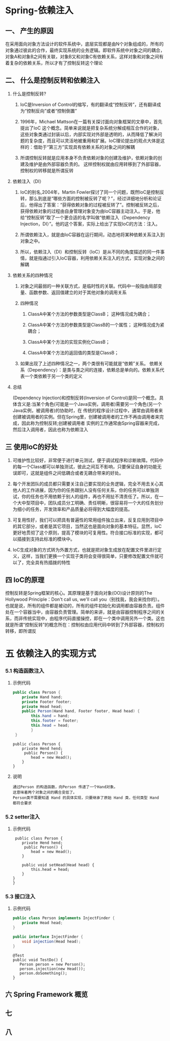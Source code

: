 # Spring-依赖注入

## 一、 产生的原因

​        在采用面向对象方法设计的软件系统中，底层实现都是由N个对象组成的，所有的对象通过彼此的合作，最终实现系统的业务逻辑。即软件系统中对象之间的耦合，对象A和对象B之间有关联，对象B又和对象C有依赖关系，这样对象和对象之间有着复杂的依赖关系，所以才有了控制反转这个理论

## 二、 什么是控制反转和依赖注入

1. 什么是控制反转?

   1. IoC是Inversion of Control的缩写，有的翻译成“控制反转”，还有翻译成为“控制反向”或者“控制倒置”

   2. 1996年，Michael Mattson在一篇有关探讨面向对象框架的文章中，首先提出了IoC 这个概念。简单来说就是把复杂系统分解成相互合作的对象，这些对象类通过封装以后，内部实现对外部是透明的，从而降低了解决问题的复杂度，而且可以灵活地被重用和扩展。IoC理论提出的观点大体是这样的：借助于“第三方”实现具有依赖关系的对象之间的解耦

   3. 所谓控制反转就是应用本身不负责依赖对象的创建及维护，依赖对象的创建及维护是由外部容器负责的。 这样控制权就由应用转移到了外部容器，控制权的转移就是所谓反转

2. 依赖注入（DI）

   1. IoC的别名,2004年，Martin Fowler探讨了同一个问题，既然IoC是控制反转，那么到底是“哪些方面的控制被反转了呢？”，经过详细地分析和论证后，他得出了答案：“获得依赖对象的过程被反转了”。控制被反转之后，获得依赖对象的过程由自身管理对象变为由IoC容器主动注入。于是，他给“控制反转”取了一个更合适的名字叫做“依赖注入（Dependency Injection，DI）”。他的这个答案，实际上给出了实现IoC的方法：注入。

   2. 所谓依赖注入，就是由IoC容器在运行期间，动态地将某种依赖关系注入到对象之中。

   3. 所以，依赖注入（DI）和控制反转（IoC）是从不同的角度描述的同一件事情，就是指通过引入IoC容器，利用依赖关系注入的方式，实现对象之间的解耦

3. 依赖关系的四种情况

   1. 对象之间最弱的一种关联方式，是临时性的关联。代码中一般指由局部变量、函数参数、返回值建立的对于其他对象的调用关系

   2. 四种情况

      1. ClassA中某个方法的参数类型是ClassB； 这种情况成为耦合；

      2. ClassA中某个方法的参数类型是ClassB的一个属性； 这种情况成为紧耦合；

      3. ClassA中某个方法的实现实例化ClassB；

      4. ClassA中某个方法的返回值的类型是ClassB；

   3. 如果出现了上述四种情况之一，两个类很有可能就是“依赖”关系。 依赖关系（Dependency）：是类与类之间的连接，依赖总是单向的。依赖关系代表一个类依赖于另一个类的定义

4. 总结

   \(Dependency Injection\)和控制反转\(Inversion of Control\)是同一个概念。具体含义是:当某个角色\(可能是一个Java实例，调用者\)需要另一个角色\(另一个Java实例，被调用者\)的协助时，在 传统的程序设计过程中，通常由调用者来创建被调用者的实例。但在Spring里，创建被调用者的工作不再由调用者来完成，因此称为控制反转;创建被调用者 实例的工作通常由Spring容器来完成，然后注入调用者，因此也称为依赖注入

## 三 使用IoC的好处

1. 可维护性比较好，非常便于进行单元测试，便于调试程序和诊断故障。代码中的每一个Class都可以单独测试，彼此之间互不影响，只要保证自身的功能无误即可，这就是组件之间低耦合或者无耦合带来的好处。

2. 每个开发团队的成员都只需要关注自己要实现的业务逻辑，完全不用去关心其他人的工作进展，因为你的任务跟别人没有任何关系，你的任务可以单独测试，你的任务也不用依赖于别人的组件，再也不用扯不清责任了。所以，在一个大中型项目中，团队成员分工明确、责任明晰，很容易将一个大的任务划分为细小的任务，开发效率和产品质量必将得到大幅度的提高。

3. 可复用性好，我们可以把具有普遍性的常用组件独立出来，反复应用到项目中的其它部分，或者是其它项目，当然这也是面向对象的基本特征。显然，IoC更好地贯彻了这个原则，提高了模块的可复用性。符合接口标准的实现，都可以插接到支持此标准的模块中。

4. IoC生成对象的方式转为外置方式，也就是把对象生成放在配置文件里进行定义，这样，当我们更换一个实现子类将会变得很简单，只要修改配置文件就可以了，完全具有热插拨的特性

## 四 IoC的原理

控制反转是Spring框架的核心。其原理是基于面向对象\(OO\)设计原则的The Hollywood Principle：Don't call us, we'll call you（别找我，我会来找你的）。也就是说，所有的组件都是被动的，所有的组件初始化和调用都由容器负责。组件处在一个容器当中，由容器负责管理。简单的来讲，就是由容器控制程序之间的关系，而非传统实现中，由程序代码直接操控，即在一个类中调用另外一个类。这也就是所谓“控制反转”的概念所在：控制权由应用代码中转到了外部容器，控制权的转移，即所谓反

# 五 依赖注入的实现方式

### 5.1 构造函数注入

1. 示例代码

   ```java
   public class Person {
       private Hand hand;
       private Footer footer;
       private Head head;
       public Person(Hand hand, Footer footer, Head head) {
           this.hand = hand;
           this.footer = footer;
           this.head = head;
           }
    }
   ```

   ```
   public class Person {
       private Hend hend;
        public Person() {
           head = new Head();
       }
   }
   ```

2. 说明

   ```
   通过Person 的构造函数，向Person 传递了一个Hand对象。
   这意味着两个对象之间的耦合变低了。
   Person类不需要知道 Hand 的具体实现，只要继承了原始 Hand 类，任何类型 Hand 都符合要求
   ```

### 5.2 setter注入

1. 示例代码

   ```
    public class Person {
       private Hend hend;
        public Person() {
           head = new Head();
       }

       public void setHead(Head head) {
           this.head = head;
       }
   }
   }
   ```

### 5.3 接口注入

1. 示例代码

   ```java
   public class Person implements InjectFinder {
       private Head head;
   }
   ```

   ```java
   public interface InjectFinder {
       void injection(Head head);
   }
   ```

   ```
   @Test
   public void TestDo() {
      Person person = new Person();
      person.injection(new Head());
      person.doSomething();
   }
   ```

## 六 Spring Framework 概览

## 七

## 八



